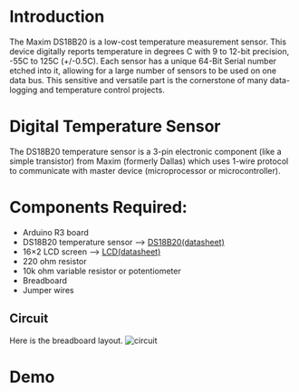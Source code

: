 # Introduction
The Maxim DS18B20 is a low-cost temperature measurement sensor. This device digitally reports temperature in degrees C with 9 to 12-bit precision, -55C to 125C (+/-0.5C). Each sensor has a unique 64-Bit Serial number etched into it, allowing for a large number of sensors to be used on one data bus. This sensitive and versatile part is the cornerstone of many data-logging and temperature control projects.

# Digital Temperature Sensor
The DS18B20 temperature sensor is a 3-pin electronic component (like a simple transistor) from Maxim (formerly Dallas) which uses 1-wire protocol to communicate with master device (microprocessor or microcontroller).

# Components Required:

* Arduino R3 board
* DS18B20 temperature sensor   —->  [DS18B20(datasheet)](https://github.com/YuxiLu/ECE387-Midterm/files/8458163/DS18B20.pdf)
* 16×2 LCD screen   —->  [LCD(datasheet)](https://github.com/YuxiLu/ECE387-Midterm/files/8458166/16x2.LCD.Datasheet.pdf)
* 220 ohm resistor
* 10k ohm variable resistor or potentiometer
* Breadboard
* Jumper wires

## Circuit
Here is the breadboard layout. 
![circuit](https://user-images.githubusercontent.com/56925099/162599503-fed7d81b-3cc1-400c-bf4e-b8bdf551f0b0.png)


# Demo





